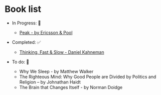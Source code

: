 # Book list 

- In Progress: 👀

  * [Peak - by Ericsson & Pool](https://github.com/michael-devlin/books/blob/main/book-list/peak.md)

- Completed: ✅

  * [Thinking, Fast & Slow - Daniel Kahneman](https://designedandmade.substack.com/p/designing-fast-and-slow-cognitive)

- To do: 🦾

  * Why We Sleep - by Matthew Walker
  * The Righteous Mind: Why Good People are Divided by Politics and Religion – by Johnathan Haidt
  * The Brain that Changes Itself - by Norman Doidge
  
